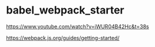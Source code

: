 # babel_webpack_starter

https://www.youtube.com/watch?v=iWUR04B42Hc&t=38s

https://webpack.js.org/guides/getting-started/
